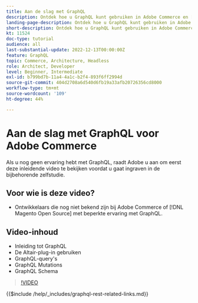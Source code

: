 ```yaml
---
title: Aan de slag met GraphQL
description: Ontdek hoe u GraphQL kunt gebruiken in Adobe Commerce en [!DNL Magento Open Source]. Ontdek meer over het gebruik van query's, mutaties en schema's.
landing-page-description: Ontdek hoe u GraphQL kunt gebruiken in Adobe Commerce en [!DNL Magento Open Source]. Ontdek meer over het gebruik van query's, mutaties en schema's.
short-description: Ontdek hoe u GraphQL kunt gebruiken in Adobe Commerce en [!DNL Magento Open Source]. Ontdek meer over het gebruik van query's, mutaties en schema's.
kt: 11524
doc-type: tutorial
audience: all
last-substantial-update: 2022-12-13T00:00:00Z
feature: GraphQL
topic: Commerce, Architecture, Headless
role: Architect, Developer
level: Beginner, Intermediate
exl-id: b799bd7b-11a4-4a1c-b2f4-893f6ff2994d
source-git-commit: 404d2708a6d540d6fb19a33afb20726356cd8000
workflow-type: tm+mt
source-wordcount: '109'
ht-degree: 44%

---
```


# Aan de slag met GraphQL voor Adobe Commerce

Als u nog geen ervaring hebt met GraphQL, raadt Adobe u aan om eerst deze inleidende video te bekijken voordat u gaat ingraven in de bijbehorende zelfstudie.

## Voor wie is deze video?

* Ontwikkelaars die nog niet bekend zijn bij Adobe Commerce of [!DNL Magento Open Source] met beperkte ervaring met GraphQL.

## Video-inhoud

* Inleiding tot GraphQL
* De Altair-plug-in gebruiken
* GraphQL-query&#39;s
* GraphQL Mutations
* GraphQL Schema

>[!VIDEO](https://video.tv.adobe.com/v/3412302?quality=12&learn=on)

{{$include /help/_includes/graphql-rest-related-links.md}}
